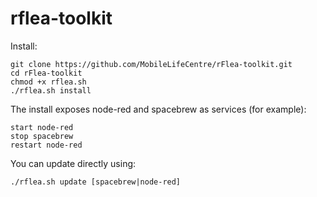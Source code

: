 rflea-toolkit
=============

Install:

    git clone https://github.com/MobileLifeCentre/rFlea-toolkit.git
    cd rFlea-toolkit
    chmod +x rflea.sh
    ./rflea.sh install

The install exposes node-red and spacebrew as services (for example):

    start node-red
    stop spacebrew
    restart node-red

You can update directly using:

    ./rflea.sh update [spacebrew|node-red]
